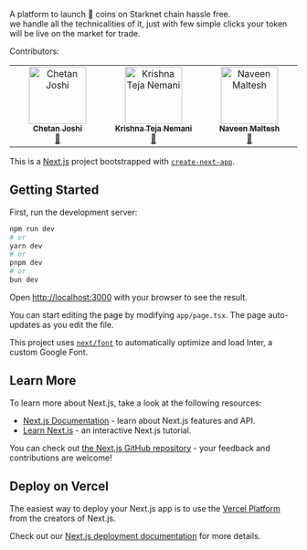 A platform to launch 🚀 coins on Starknet chain hassle free. <br>
we handle all the technicalities of it, just with few simple clicks your token will be live on the market for trade.


Contributors:

<table>
  <tbody>
    <tr>
      <td align="center" valign="top" width="14.28%"><a href="#"><img src="https://avatars0.githubusercontent.com/u/8260834?v=4?s=100" width="100px;" alt="Chetan Joshi"/><br /><sub><b>Chetan Joshi</b></sub></a><br /><a href="[#question-chetan](https://github.com/can2112)" title="Answering Questions">💬</a></td>
      <td align="center" valign="top" width="14.28%"><a href="#"><img src="https://avatars.githubusercontent.com/u/51432220?v=4?s=100" width="100px;" alt="Krishna Teja Nemani"/><br /><sub><b>Krishna Teja Nemani</b></sub></a><br /><a href="[#question-krishna](https://github.com/krishnateja262)" title="Answering Questions">💬</a></td>
      <td align="center" valign="top" width="14.28%"><a href="#"><img src="https://avatars2.githubusercontent.com/u/18031711?v=4?s=100" width="100px;" alt="Naveen Maltesh"/><br /><sub><b>Naveen Maltesh</b></sub></a><br /><a href="#question-naveen" title="Answering Questions">💬</a></td>
    </tr>
  </tbody>
</table>


This is a [Next.js](https://nextjs.org/) project bootstrapped with [`create-next-app`](https://github.com/vercel/next.js/tree/canary/packages/create-next-app).

## Getting Started

First, run the development server:

```bash
npm run dev
# or
yarn dev
# or
pnpm dev
# or
bun dev
```

Open [http://localhost:3000](http://localhost:3000) with your browser to see the result.

You can start editing the page by modifying `app/page.tsx`. The page auto-updates as you edit the file.

This project uses [`next/font`](https://nextjs.org/docs/basic-features/font-optimization) to automatically optimize and load Inter, a custom Google Font.

## Learn More

To learn more about Next.js, take a look at the following resources:

- [Next.js Documentation](https://nextjs.org/docs) - learn about Next.js features and API.
- [Learn Next.js](https://nextjs.org/learn) - an interactive Next.js tutorial.

You can check out [the Next.js GitHub repository](https://github.com/vercel/next.js/) - your feedback and contributions are welcome!

## Deploy on Vercel

The easiest way to deploy your Next.js app is to use the [Vercel Platform](https://vercel.com/new?utm_medium=default-template&filter=next.js&utm_source=create-next-app&utm_campaign=create-next-app-readme) from the creators of Next.js.

Check out our [Next.js deployment documentation](https://nextjs.org/docs/deployment) for more details.
